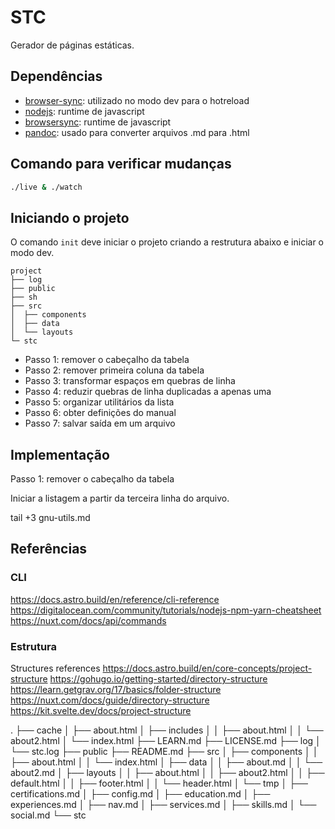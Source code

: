 # STC

Gerador de páginas estáticas.

## Dependências

- [browser-sync](https://github.com/Browsersync/browser-sync): utilizado no modo dev para o hotreload
- [nodejs](https://nodejs.org): runtime de javascript
- [browsersync](https://browsersync.io): runtime de javascript
- [pandoc](https://github.com/jgm/pandoc): usado para converter arquivos .md para .html

## Comando para verificar mudanças

```bash
./live & ./watch
```

## Iniciando o projeto

O comando `init` deve iniciar o projeto criando a restrutura abaixo e iniciar o
modo dev.

```
project
├── log
├── public
├── sh
├── src
│  ├── components
│  ├── data
│  └── layouts
└─ stc
```

- Passo 1: remover o cabeçalho da tabela
- Passo 2: remover primeira coluna da tabela
- Passo 3: transformar espaços em quebras de linha
- Passo 4: reduzir quebras de linha duplicadas a apenas uma
- Passo 5: organizar utilitários da lista
- Passo 6: obter definições do manual
- Passo 7: salvar saída em um arquivo

## Implementação

Passo 1: remover o cabeçalho da tabela

Iniciar a listagem a partir da terceira linha do arquivo.

tail +3 gnu-utils.md

## Referências

### CLI

https://docs.astro.build/en/reference/cli-reference
https://digitalocean.com/community/tutorials/nodejs-npm-yarn-cheatsheet
https://nuxt.com/docs/api/commands

### Estrutura

Structures references
https://docs.astro.build/en/core-concepts/project-structure
https://gohugo.io/getting-started/directory-structure
https://learn.getgrav.org/17/basics/folder-structure
https://nuxt.com/docs/guide/directory-structure
https://kit.svelte.dev/docs/project-structure

.
├── cache
│  ├── about.html
│  ├── includes
│  │  ├── about.html
│  │  └── about2.html
│  └── index.html
├── LEARN.md
├── LICENSE.md
├── log
│  └── stc.log
├── public
├── README.md
├── src
│  ├── components
│  │  ├── about.html
│  │  └── index.html
│  ├── data
│  │  ├── about.md
│  │  └── about2.md
│  ├── layouts
│  │  ├── about.html
│  │  ├── about2.html
│  │  ├── default.html
│  │  ├── footer.html
│  │  └── header.html
│  └── tmp
│     ├── certifications.md
│     ├── config.md
│     ├── education.md
│     ├── experiences.md
│     ├── nav.md
│     ├── services.md
│     ├── skills.md
│     └── social.md
└── stc
